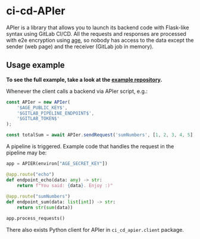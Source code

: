 # ci-cd-APIer

APIer is a library that allows you to launch its backend code with Flask-like syntax using GitLab CI/CD.
All the requests and responses are processed with e2e encryption using [age](https://age-encryption.org/),
so nobody has access to the data except the sender (web page) and the receiver (GitLab job in memory).

## Usage example

**To see the full example, take a look at the [example repository](https://gitlab.com/esoadamo/ci-cd-apier-example/).**

Whenever the client calls a backend via APIer script, e.g.:

```js
const APIer = new APIer(
    '$AGE_PUBLIC_KEY$',
    '$GITLAB_PIPELINE_ENDPOINT$',
    '$GITLAB_TOKEN$'
);

const totalSum = await APIer.sendRequest('sumNumbers', [1, 2, 3, 4, 5]);
```

A pipeline is triggered. Example code that handles the request in the pipeline may be:

```python
app = APIER(environ["AGE_SECRET_KEY"])

@app.route("echo")
def endpoint_echo(data: any) -> str:
    return f"You said: {data}. Enjoy :)"
    
@app.route("sumNumbers")
def endpoint_sum(data: list[int]) -> str:
    return str(sum(data))

app.process_requests()
```

There also exists Python client for APIer in `ci_cd_apier.client` package.
